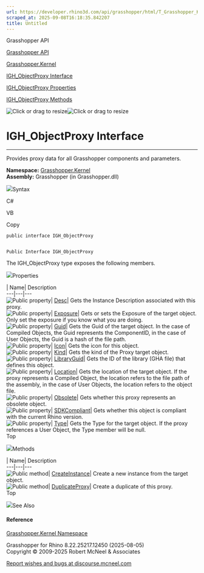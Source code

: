 ```yaml
---
url: https://developer.rhino3d.com/api/grasshopper/html/T_Grasshopper_Kernel_IGH_ObjectProxy.htm
scraped_at: 2025-09-08T16:18:35.842207
title: Untitled
---
```


Grasshopper API

[Grasshopper API](../html/723c01da-9986-4db2-8f53-6f3a7494df75.htm
"Grasshopper API")

[Grasshopper.Kernel](../html/N_Grasshopper_Kernel.htm "Grasshopper.Kernel")

[IGH_ObjectProxy Interface](../html/T_Grasshopper_Kernel_IGH_ObjectProxy.htm
"IGH_ObjectProxy Interface")

[IGH_ObjectProxy
Properties](../html/Properties_T_Grasshopper_Kernel_IGH_ObjectProxy.htm
"IGH_ObjectProxy Properties")

[IGH_ObjectProxy
Methods](../html/Methods_T_Grasshopper_Kernel_IGH_ObjectProxy.htm
"IGH_ObjectProxy Methods")

![Click or drag to resize](../icons/TocOpen.gif)![Click or drag to
resize](../icons/TocClose.gif)

# IGH_ObjectProxy Interface  
  
---  
  
Provides proxy data for all Grasshopper components and parameters.

**Namespace:** [Grasshopper.Kernel](N_Grasshopper_Kernel.htm)  
**Assembly:** Grasshopper (in Grasshopper.dll)

![](../icons/SectionExpanded.png)Syntax

C#

VB

Copy

    
    
    public interface IGH_ObjectProxy
    
    
    Public Interface IGH_ObjectProxy

The IGH_ObjectProxy type exposes the following members.

![](../icons/SectionExpanded.png)Properties

| Name| Description  
---|---|---  
![Public property](../icons/pubproperty.gif)|
[Desc](P_Grasshopper_Kernel_IGH_ObjectProxy_Desc.htm)|  Gets the Instance
Description associated with this proxy.  
![Public property](../icons/pubproperty.gif)|
[Exposure](P_Grasshopper_Kernel_IGH_ObjectProxy_Exposure.htm)|  Gets or sets
the Exposure of the target object. Only set the exposure if you know what you
are doing.  
![Public property](../icons/pubproperty.gif)|
[Guid](P_Grasshopper_Kernel_IGH_ObjectProxy_Guid.htm)|  Gets the Guid of the
target object. In the case of Compiled Objects, the Guid represents the
ComponentID, in the case of User Objects, the Guid is a hash of the file path.  
![Public property](../icons/pubproperty.gif)|
[Icon](P_Grasshopper_Kernel_IGH_ObjectProxy_Icon.htm)|  Gets the icon for this
object.  
![Public property](../icons/pubproperty.gif)|
[Kind](P_Grasshopper_Kernel_IGH_ObjectProxy_Kind.htm)|  Gets the kind of the
Proxy target object.  
![Public property](../icons/pubproperty.gif)|
[LibraryGuid](P_Grasshopper_Kernel_IGH_ObjectProxy_LibraryGuid.htm)|  Gets the
ID of the library (GHA file) that defines this object.  
![Public property](../icons/pubproperty.gif)|
[Location](P_Grasshopper_Kernel_IGH_ObjectProxy_Location.htm)|  Gets the
location of the target object. If the proxy represents a Compiled Object, the
location refers to the file path of the assembly, in the case of User Objects,
the location refers to the object file.  
![Public property](../icons/pubproperty.gif)|
[Obsolete](P_Grasshopper_Kernel_IGH_ObjectProxy_Obsolete.htm)|  Gets whether
this proxy represents an obsolete object.  
![Public property](../icons/pubproperty.gif)|
[SDKCompliant](P_Grasshopper_Kernel_IGH_ObjectProxy_SDKCompliant.htm)|  Gets
whether this object is compliant with the current Rhino version.  
![Public property](../icons/pubproperty.gif)|
[Type](P_Grasshopper_Kernel_IGH_ObjectProxy_Type.htm)|  Gets the Type for the
target object. If the proxy references a User Object, the Type member will be
null.  
Top

![](../icons/SectionExpanded.png)Methods

| Name| Description  
---|---|---  
![Public method](../icons/pubmethod.gif)|
[CreateInstance](M_Grasshopper_Kernel_IGH_ObjectProxy_CreateInstance.htm)|
Create a new instance from the target object.  
![Public method](../icons/pubmethod.gif)|
[DuplicateProxy](M_Grasshopper_Kernel_IGH_ObjectProxy_DuplicateProxy.htm)|
Create a duplicate of this proxy.  
Top

![](../icons/SectionExpanded.png)See Also

#### Reference

[Grasshopper.Kernel Namespace](N_Grasshopper_Kernel.htm)

Grasshopper for Rhino 8.22.25217.12450 (2025-08-05)  
Copyright © 2009-2025 Robert McNeel & Associates

[Report wishes and bugs at
discourse.mcneel.com](https://discourse.mcneel.com/c/grasshopper)


